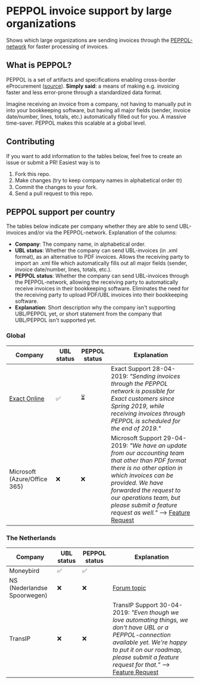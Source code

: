 # PEPPOL invoice support by large organizations
Shows which large organizations are sending invoices through the [PEPPOL-network](https://peppol.eu/what-is-peppol/) for faster processing of invoices.

## What is PEPPOL?
PEPPOL is a set of artifacts and specifications enabling cross-border eProcurement ([source](https://peppol.eu/what-is-peppol/)). **Simply said**: a means of making e.g. invoicing faster and less error-prone through a standardized data format.

Imagine receiving an invoice from a company, not having to manually put in into your bookkeeping software, but having all major fields (sender, invoice date/number, lines, totals, etc.) automatically filled out for you. A massive time-saver. PEPPOL makes this scalable at a global level.

## Contributing
If you want to add information to the tables below, feel free to create an issue or submit a PR! Easiest way is to 
1. Fork this repo.
2. Make changes (try to keep company names in alphabetical order 🤓)
3. Commit the changes to your fork.
4. Send a pull request to this repo.

## PEPPOL support per country
The tables below indicate per company whether they are able to send UBL-invoices and/or via the PEPPOL-network. Explanation of the columns:
- **Company**: The company name, in alphabetical order.
- **UBL status**: Whether the company can send UBL-invoices (in .xml format), as an alternative to PDF invoices. Allows the receiving party to import an .xml file which automatically fills out all major fields (sender, invoice date/number, lines, totals, etc.).
- **PEPPOL status**: Whether the company can send UBL-invoices through the PEPPOL-network, allowing the receiving party to automatically receive invoices in their bookkeeping software. Eliminates the need for the receiving party to upload PDF/UBL invoices into their bookkeeping software. 
- **Explanation**: Short description why the company isn't supporting UBL/PEPPOL yet, or short statement from the company that UBL/PEPPOL isn't supported yet.

### Global
|Company|UBL status|PEPPOL status|Explanation|
|---|---|---|---|
|[Exact Online](https://www.exact.com/uk/exact-online/)|✅|⏳|Exact Support 28-04-2019: *"Sending invoices through the PEPPOL network is possible for Exact customers since Spring 2019, while receiving invoices through PEPPOL is scheduled for the end of 2019."*|
|Microsoft (Azure/Office 365)|❌|❌|Microsoft Support 29-04-2019: *"We have an update from our accounting team that other than PDF format there is no other option in which invoices can be provided. We have forwarded the request to our operations team, but please submit a feature request as well."* --> [Feature Request](https://feedback.azure.com/forums/34192--general-feedback/suggestions/37510492-invoicing-with-ubl-peppol)|

### The Netherlands
|Company|UBL status|PEPPOL status|Explanation|
|---|---|---|---|
|Moneybird|✅|✅||
|NS (Nederlandse Spoorwegen)|❌|❌|[Forum topic](https://community.ns.nl/ns-business-card-57/facturen-ontvangen-in-ubl-formaat-en-of-via-peppol-simplerinvoicing-57313)|
|TransIP|❌|❌|TransIP Support 30-04-2019: *"Even though we love automating things, we don't have UBL or a PEPPOL-connection available yet. We're happy to put it on our roadmap, please submit a feature request for that."* --> [Feature Request](https://www.transip.nl/knowledgebase/idee/2107-facturatie-via-ubl-+-peppol/)